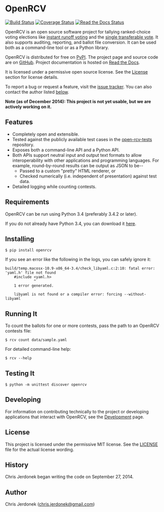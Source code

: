OpenRCV
=======

[![Build Status](https://travis-ci.org/cjerdonek/open-rcv.svg?branch=master)](https://travis-ci.org/cjerdonek/open-rcv)
[![Coverage Status](https://img.shields.io/coveralls/cjerdonek/open-rcv.svg)](https://coveralls.io/r/cjerdonek/open-rcv?branch=master)
[![Read the Docs Status](https://readthedocs.org/projects/openrcv/badge/?version=latest)](http://docs.openrcv.org)

OpenRCV is an open source software project for tallying ranked-choice
voting elections like [instant runoff voting][IRV] and the
[single transferable vote][STV].  It also supports auditing, reporting,
and ballot file conversion.  It can be used both as a command-line tool
or as a Python library.

OpenRCV is distributed for free on [PyPI][openrcv_pypi].  The project page
and source code are on [GitHub][openrcv_github].  Project documentation is
hosted on [Read the Docs][openrcv_docs].

It is licensed under a permissive open source license.  See the
[License](#license) section for license details.

To report a bug or request a feature, visit the [issue tracker][openrcv_issues].
You can also contact the author listed [below](#author).

**Note (as of December 2014): This project is not yet usable, but we are
actively working on it.**


Features
--------

* Completely open and extensible.
* Tested against the publicly available test cases in the
  [open-rcv-tests][open-rcv-tests] repository.
* Exposes both a command-line API and a Python API.
* Both APIs support neutral input and output text formats to allow
  interoperability with other applications and programming languages.
  For example, round-by-round results can be output as JSON to be--
    * Passed to a custom "pretty" HTML renderer, or
    * Checked numerically (i.e. independent of presentation) against
      test data.
* Detailed logging while counting contests.


Requirements
------------

OpenRCV can be run using Python 3.4 (preferably 3.4.2 or later).

If you do not already have Python 3.4, you can download it
[here][python-download].


Installing
----------

    $ pip install openrcv

If you see an error like the following in the logs, you can safely ignore it:

    build/temp.macosx-10.9-x86_64-3.4/check_libyaml.c:2:10: fatal error: 'yaml.h' file not found
        #include <yaml.h>
                 ^
        1 error generated.

        libyaml is not found or a compiler error: forcing --without-libyaml


Running It
----------

To count the ballots for one or more contests, pass the path to an OpenRCV
contests file:

    $ rcv count data/sample.yaml

For detailed command-line help:

    $ rcv --help


Testing It
----------

    $ python -m unittest discover openrcv


Developing
----------

For information on contributing technically to the project or developing
applications that interact with OpenRCV, see the [Development][doc-develop]
page.


License
-------

This project is licensed under the permissive MIT license.
See the [LICENSE](LICENSE) file for the actual license wording.


History
-------

Chris Jerdonek began writing the code on September 27, 2014.


Author
------

Chris Jerdonek (<chris.jerdonek@gmail.com>)


[doc-develop]: docs/develop.md
[IRV]: http://en.wikipedia.org/wiki/Instant-runoff_voting
[openrcv_docs]: http://openrcv.readthedocs.org/
[openrcv_github]: https://github.com/cjerdonek/open-rcv
[openrcv_issues]: https://github.com/cjerdonek/open-rcv/issues
[openrcv_pypi]: https://pypi.python.org/pypi/OpenRCV
[open-rcv-tests]: https://github.com/cjerdonek/open-rcv-tests
[python-download]: https://www.python.org/downloads/
[STV]: http://en.wikipedia.org/wiki/Single_transferable_vote
